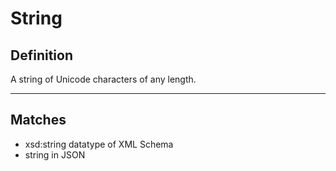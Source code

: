 # String

## Definition
A string of Unicode characters of any length.

---
## Matches
- xsd:string datatype of XML Schema
- string in JSON
